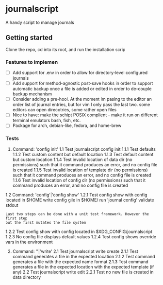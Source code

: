 # journalscript

A handy script to manage journals

## Getting started

Clone the repo, cd into its root, and run the installation scrip 


### Features to implemen
- [ ] Add support for .env in order to allow for directory-level configured journals
- [ ] Add support for method-agnostic post-save hooks in order to support automatic backup once a file is added or edited in order to de-couple backup mechanism
- [ ] Consider adding a pre-hool. At the moment Im pasing to the editor an order list of journal entries, but for vim I only pass the last two. some editors can open direcotries, some rather open files
- [ ] Nice to have: make the schipt POSIX complient - make it run on different terminal emulators bash, fish, etc.
- [ ] Package for arch, debian-like, fedora, and home-brew

### Tests
1. Command: 'config init'
1.1 Test journalscript config init
1.1.1 Test defaults
1.1.2 Test custom content but default location
1.1.3 Test default content but custom location
1.1.4 Test invalid location of data dir (no permissions) such that it command produces an error, and no config file is created
1.1.5 Test invalid location of template dir (no permissions) such that it command produces an error, and no config file is created
1.1.6 Test invalid location of config dir (no permissions) such that it command produces an error, and no config file is created

1.2 Command: 'config'|'config show'
1.2.1 Test config show with config located in $HOME
    write config gile in $HOME/
    run 'journal config'
    validate stdout

    Last two steps can be done with a unit test framework. However the first step 
    but the first mutates the file system
1.2.2 Test config show with config located in $XDG_CONFIG/journalscript
1.2.3 No config file displays default values
1.2.4 Test config shows override vars in the environment

2. Command: ''|'write'
2.1 Test journalscript write create 
2.1.1 Test command generates a file in the expected location 
2.1.2 Test command generates a file with the expected name format 
2.1.3 Test command generates a file in the expected location with the expected template (if any) 
2.2 Test journalscript write edit 
2.2.1 Test no new file is created in data directory
